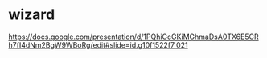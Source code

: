 wizard
======

https://docs.google.com/presentation/d/1PQhiGcGKiMGhmaDsA0TX6E5CRh7fI4dNm2BgW9WBoRg/edit#slide=id.g10f1522f7_021

